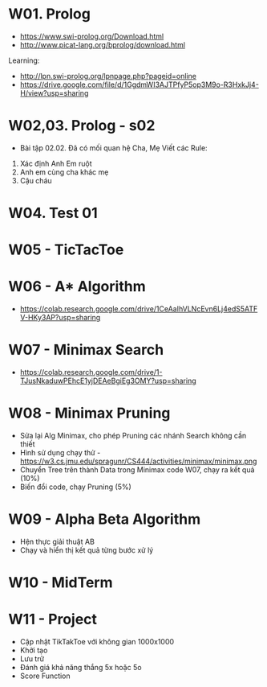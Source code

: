 
# W01. Prolog
- https://www.swi-prolog.org/Download.html 
- http://www.picat-lang.org/bprolog/download.html 

Learning:
- http://lpn.swi-prolog.org/lpnpage.php?pageid=online 
- https://drive.google.com/file/d/1GgdmWI3AJTPfyP5op3M9o-R3HxkJj4-H/view?usp=sharing 


# W02,03. Prolog - s02

- Bài tập 02.02.
Đã có mối quan hệ Cha, Mẹ
Viết các Rule:
1. Xác định Anh Em ruột
2. Anh em cùng cha khác mẹ
3. Cậu cháu

# W04. Test 01

# W05 - TicTacToe

# W06 - A* Algorithm 
- https://colab.research.google.com/drive/1CeAaIhVLNcEvn6Lj4edS5ATFV-HKy3AP?usp=sharing 

# W07 - Minimax Search 
- https://colab.research.google.com/drive/1-TJusNkaduwPEhcE1yjDEAeBgiEg3OMY?usp=sharing  

# W08 - Minimax Pruning
- Sửa lại Alg Minimax, cho phép Pruning các nhánh Search không cần thiết 
- Hình sử dụng chạy thử - https://w3.cs.jmu.edu/spragunr/CS444/activities/minimax/minimax.png 
- Chuyển Tree trên thành Data trong Minimax code W07, chạy ra kết quả (10%)
- Biến đổi code, chạy Pruning (5%)

# W09 - Alpha Beta Algorithm 
- Hện thực giải thuật AB
- Chạy và hiển thị kết quả từng bước xử lý 

# W10 - MidTerm 

# W11 - Project 
- Cập nhật TikTakToe với không gian 1000x1000
- Khởi tạo
- Lưu trữ
- Đánh giá khả năng thắng 5x hoặc 5o 
- Score Function 


